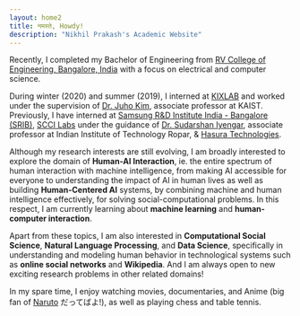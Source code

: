 ```yaml
---
layout: home2
title: नमस्ते, Howdy!
description: "Nikhil Prakash's Academic Website"
---
```


Recently, I completed my Bachelor of Engineering from [RV College of Engineering, Bangalore, India](https://rvce.edu.in/) with a focus on electrical and computer science.


During winter (2020) and summer (2019), I interned at [KIXLAB](https://kixlab.org/) and worked under the supervision of [Dr. Juho Kim](http://juhokim.com/), associate professor at KAIST. Previously, I have interned at [Samsung R&D Institute India - Bangalore (SRIB)](https://research.samsung.com/sri-b), [SCCI Labs](http://sccilabs.org/) under the guidance of [Dr. Sudarshan Iyengar](http://www.iitrpr.ac.in/sudarshan-iyengar), associate professor at Indian Institute of Technology Ropar, & [Hasura Technologies](https://hasura.io/).

Although my research interests are still evolving, I am broadly interested to explore the domain of **Human-AI Interaction**, ie. the entire spectrum of human interaction with machine intelligence, from making AI accessible for everyone to understanding the impact of AI in human lives as well as building **Human-Centered AI** systems, by combining machine and human intelligence effectively, for solving social-computational problems. In this respect, I am currently learning about **machine learning** and **human-computer interaction**. 

Apart from these topics, I am also interested in **Computational Social Science**, **Natural Language Processing**, and **Data Science**, specifically in understanding and modeling human behavior in technological systems such as **online social networks** and **Wikipedia**. And I am always open to new exciting research problems in other related domains! 

In my spare time, I enjoy watching movies, documentaries, and Anime (big fan of [Naruto](https://en.wikipedia.org/wiki/Naruto) だってばよ!), as well as playing chess and table tennis.
